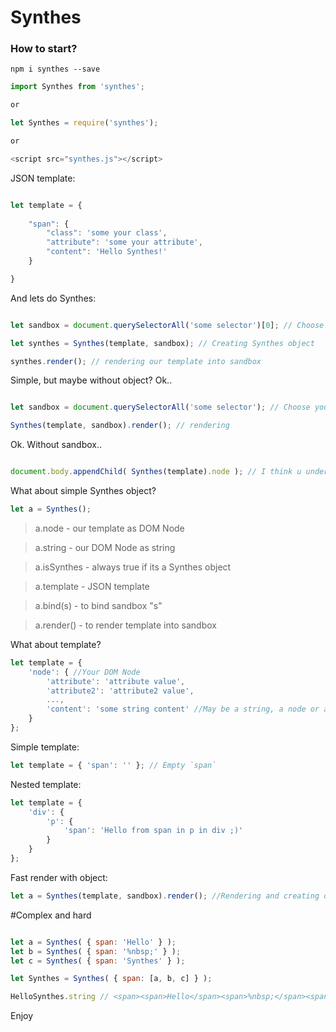 # Synthes

### How to start?

```
npm i synthes --save
```

```javascript
import Synthes from 'synthes';

or

let Synthes = require('synthes');

or

<script src="synthes.js"></script>

```

JSON template:

```javascript

let template = {
	
	"span": {
		"class": 'some your class',
		"attribute": 'some your attribute',
		"content": 'Hello Synthes!'
	}

}


```

And lets do Synthes:

```javascript

let sandbox = document.querySelectorAll('some selector')[0]; // Choose your sandbox

let synthes = Synthes(template, sandbox); // Creating Synthes object

synthes.render(); // rendering our template into sandbox

```

Simple, but maybe without object? Ok..

```javascript

let sandbox = document.querySelectorAll('some selector'); // Choose your sandbox

Synthes(template, sandbox).render(); // rendering


```

Ok. Without sandbox..

```javascript

document.body.appendChild( Synthes(template).node ); // I think u understand


```

What about simple Synthes object?

```javascript
let a = Synthes();
```

> a.node - our template as DOM Node

> a.string - our DOM Node as string

> a.isSynthes - always true if its a Synthes object

> a.template - JSON template

> a.bind(s) - to bind sandbox "s"

> a.render() - to render template into sandbox


What about template?

```javascript
let template = {
	'node': { //Your DOM Node
		'attribute': 'attribute value',
		'attribute2': 'attribute2 value',
		...,
		'content': 'some string content' //May be a string, a node or a array template
	}
};
```

Simple template:

```javascript
let template = { 'span': '' }; // Empty `span`
```
Nested template:

```javascript
let template = {
	'div': {
		'p': {
			'span': 'Hello from span in p in div ;)'
		}
	}
};
```

Fast render with object:

```javascript
let a = Synthes(template, sandbox).render(); //Rendering and creating object at once
```

#Complex and hard

```javascript

let a = Synthes( { span: 'Hello' } );
let b = Synthes( { span: '%nbsp;' } );
let c = Synthes( { span: 'Synthes' } );

let Synthes = Synthes( { span: [a, b, c] } );

HelloSynthes.string // <span><span>Hello</span><span>%nbsp;</span><span>Synthes</span></span>

```

Enjoy
